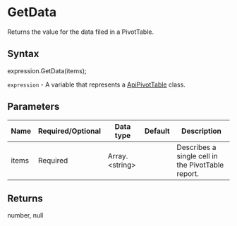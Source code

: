 # GetData

Returns the value for the data filed in a PivotTable.

## Syntax

expression.GetData(items);

`expression` - A variable that represents a [ApiPivotTable](../ApiPivotTable.md) class.

## Parameters

| **Name** | **Required/Optional** | **Data type** | **Default** | **Description** |
| ------------- | ------------- | ------------- | ------------- | ------------- |
| items | Required | Array.&lt;string&gt; |  | Describes a single cell in the PivotTable report. |

## Returns

number, null